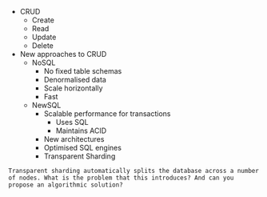 - CRUD
	- Create
	- Read
	- Update
	- Delete
- New approaches to CRUD
	- NoSQL
		- No fixed table schemas
		- Denormalised data
		- Scale horizontally
		- Fast
	- NewSQL
		- Scalable performance for transactions
			- Uses SQL
			- Maintains ACID
		- New architectures
		- Optimised SQL engines
		- Transparent Sharding

```
Transparent sharding automatically splits the database across a number of nodes. What is the problem that this introduces? And can you propose an algorithmic solution?
```
